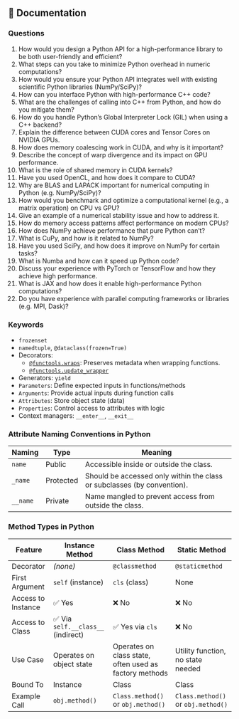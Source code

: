 ## 📘 Documentation

### Questions

1. How would you design a Python API for a high-performance library to be both user-friendly and efficient?
2. What steps can you take to minimize Python overhead in numeric computations?
3. How would you ensure your Python API integrates well with existing scientific Python libraries (NumPy/SciPy)?
4. How can you interface Python with high-performance C++ code?
5. What are the challenges of calling into C++ from Python, and how do you mitigate them?
6. How do you handle Python’s Global Interpreter Lock (GIL) when using a C++ backend?
7. Explain the difference between CUDA cores and Tensor Cores on NVIDIA GPUs.
8. How does memory coalescing work in CUDA, and why is it important?
9. Describe the concept of warp divergence and its impact on GPU performance.
10. What is the role of shared memory in CUDA kernels?
11. Have you used OpenCL, and how does it compare to CUDA?
12. Why are BLAS and LAPACK important for numerical computing in Python (e.g. NumPy/SciPy)?
13. How would you benchmark and optimize a computational kernel (e.g., a matrix operation) on CPU vs GPU?
14. Give an example of a numerical stability issue and how to address it.
15. How do memory access patterns affect performance on modern CPUs?
16. How does NumPy achieve performance that pure Python can’t?
17. What is CuPy, and how is it related to NumPy?
18. Have you used SciPy, and how does it improve on NumPy for certain tasks?
19. What is Numba and how can it speed up Python code?
20. Discuss your experience with PyTorch or TensorFlow and how they achieve high performance.
21. What is JAX and how does it enable high-performance Python computations?
22. Do you have experience with parallel computing frameworks or libraries (e.g. MPI, Dask)?

### Keywords

- `frozenset`
- `namedtuple`, `@dataclass(frozen=True)`
- Decorators:
  - [`@functools.wraps`](https://docs.python.org/3/library/functools.html#functools.wraps): Preserves metadata when wrapping functions.
  - [`@functools.update_wrapper`](https://docs.python.org/3/library/functools.html#functools.update_wrapper)
- Generators: `yield`
- `Parameters`: Define expected inputs in functions/methods
- `Arguments`: Provide actual inputs during function calls
- `Attributes`: Store object state (data)
- `Properties`: Control access to attributes with logic
- Context managers: `__enter__`, `__exit__`

### Attribute Naming Conventions in Python

| Naming   | Type      | Meaning                                                                 |
| -------- | --------- | ----------------------------------------------------------------------- |
| `name`   | Public    | Accessible inside or outside the class.                                 |
| `_name`  | Protected | Should be accessed only within the class or subclasses (by convention). |
| `__name` | Private   | Name mangled to prevent access from outside the class.                  |

### Method Types in Python

| Feature            | Instance Method                    | Class Method                                           | Static Method                      |
| ------------------ | ---------------------------------- | ------------------------------------------------------ | ---------------------------------- |
| Decorator          | _(none)_                           | `@classmethod`                                         | `@staticmethod`                    |
| First Argument     | `self` (instance)                  | `cls` (class)                                          | None                               |
| Access to Instance | ✅ Yes                             | ❌ No                                                  | ❌ No                              |
| Access to Class    | ✅ Via `self.__class__` (indirect) | ✅ Yes via `cls`                                       | ❌ No                              |
| Use Case           | Operates on object state           | Operates on class state, often used as factory methods | Utility function, no state needed  |
| Bound To           | Instance                           | Class                                                  | Class                              |
| Example Call       | `obj.method()`                     | `Class.method()` or `obj.method()`                     | `Class.method()` or `obj.method()` |
